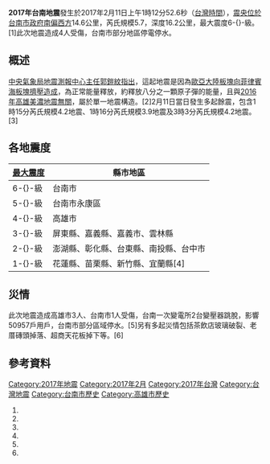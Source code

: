 **2017年台南地震**發生於2017年2月11日上午1時12分52.6秒（[台灣時間](https://zh.wikipedia.org/wiki/台灣時間 "wikilink")），[震央位於](../Page/震央.md "wikilink")[台南市政府南偏西方](https://zh.wikipedia.org/wiki/台南市政府 "wikilink")14.6公里，芮氏規模5.7，深度16.2公里，最大震度6-{}-級。\[1\]此次地震造成4人受傷，台南市部分地區停電停水。

## 概述

[中央氣象局地震測報中心主任郭鎧紋指出](https://zh.wikipedia.org/wiki/中央氣象局地震測報中心 "wikilink")，這起地震是因為[歐亞大陸板塊向](../Page/歐亞大陸板塊.md "wikilink")[菲律賓海板塊擠壓造成](https://zh.wikipedia.org/wiki/菲律賓海板塊 "wikilink")，為正常能量釋放，約釋放八分之一顆原子彈的能量，且與[2016年高雄美濃地震無關](../Page/2016年高雄美濃地震.md "wikilink")，屬於單一地震構造。\[2\]2月11日當日發生多起餘震，包含1時15分芮氏規模4.2地震、1時16分芮氏規模3.9地震及3時3分芮氏規模4.2地震。\[3\]

## 各地震度

| [最大震度](../Page/交通部中央氣象局地震震度分級.md "wikilink") | 縣市地區                 |
| -------------------------------------------- | -------------------- |
| 6-{}-級                                       | 台南市                  |
| 5-{}-級                                       | 台南市永康區               |
| 4-{}-級                                       | 高雄市                  |
| 3-{}-級                                       | 屏東縣、嘉義縣、嘉義市、雲林縣      |
| 2-{}-級                                       | 澎湖縣、彰化縣、台東縣、南投縣、台中市  |
| 1-{}-級                                       | 花蓮縣、苗栗縣、新竹縣、宜蘭縣\[4\] |

## 災情

此次地震造成高雄市3人、台南市1人受傷，台南一次變電所2台變壓器跳脫，影響50957戶用戶，台南市部分區域停水。\[5\]另有多起災情包括茶飲店玻璃破裂、老厝磚頭掉落、超商天花板掉下等。\[6\]

## 參考資料

[Category:2017年地震](https://zh.wikipedia.org/wiki/Category:2017年地震 "wikilink")
[Category:2017年2月](https://zh.wikipedia.org/wiki/Category:2017年2月 "wikilink")
[Category:2017年台灣](https://zh.wikipedia.org/wiki/Category:2017年台灣 "wikilink")
[Category:台灣地震](https://zh.wikipedia.org/wiki/Category:台灣地震 "wikilink")
[Category:台南市歷史](https://zh.wikipedia.org/wiki/Category:台南市歷史 "wikilink")
[Category:高雄市歷史](https://zh.wikipedia.org/wiki/Category:高雄市歷史 "wikilink")

1.

2.

3.

4.
5.

6.